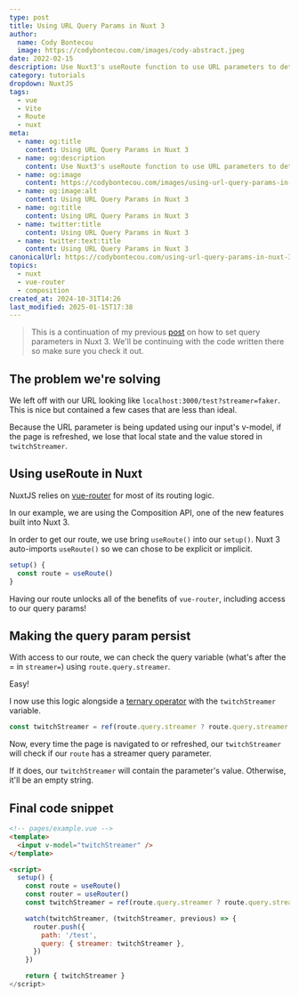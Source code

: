 ```yaml
---
type: post
title: Using URL Query Params in Nuxt 3
author:
  name: Cody Bontecou
  image: https://codybontecou.com/images/cody-abstract.jpeg
date: 2022-02-15
description: Use Nuxt3's useRoute function to use URL parameters to determine state.
category: tutorials
dropdown: NuxtJS
tags:
  - vue
  - Vite
  - Route
  - nuxt
meta:
  - name: og:title
    content: Using URL Query Params in Nuxt 3
  - name: og:description
    content: Use Nuxt3's useRoute function to use URL parameters to determine state.
  - name: og:image
    content: https://codybontecou.com/images/using-url-query-params-in-nuxt-3-meta.png
  - name: og:image:alt
    content: Using URL Query Params in Nuxt 3
  - name: og:title
    content: Using URL Query Params in Nuxt 3
  - name: twitter:title
    content: Using URL Query Params in Nuxt 3
  - name: twitter:text:title
    content: Using URL Query Params in Nuxt 3
canonicalUrl: https://codybontecou.com/using-url-query-params-in-nuxt-3.html
topics:
  - nuxt
  - vue-router
  - composition
created_at: 2024-10-31T14:26
last_modified: 2025-01-15T17:38
---
```


> This is a continuation of my previous [post](https://codybontecou.com/silently-update-url-nuxt-3.html) on how to set query parameters in Nuxt 3. We'll be continuing with the code written there so make sure you check it out.

## The problem we're solving

We left off with our URL looking like `localhost:3000/test?streamer=faker`. This is nice but contained a few cases that are less than ideal.

Because the URL parameter is being updated using our input's v-model, if the page is refreshed, we lose that local state and the value stored in `twitchStreamer`.

## Using useRoute in Nuxt

NuxtJS relies on [vue-router](https://router.vuejs.org/) for most of its routing logic.

In our example, we are using the Composition API, one of the new features built into Nuxt 3.

In order to get our route, we use bring `useRoute()` into our `setup()`. Nuxt 3 auto-imports `useRoute()` so we can chose to be explicit or implicit.

```js
setup() {
  const route = useRoute()
}
```

Having our route unlocks all of the benefits of `vue-router`, including access to our query params!

## Making the query param persist

With access to our route, we can check the query variable (what's after the = in `streamer=`) using `route.query.streamer`.

Easy!

I now use this logic alongside a [ternary operator](https://developer.mozilla.org/en-US/docs/Web/JavaScript/Reference/Operators/Conditional_Operator) with the `twitchStreamer` variable.

```js
const twitchStreamer = ref(route.query.streamer ? route.query.streamer : '')
```

Now, every time the page is navigated to or refreshed, our `twitchStreamer` will check if our `route` has a streamer query parameter.

If it does, our `twitchStreamer` will contain the parameter's value. Otherwise, it'll be an empty string.

## Final code snippet

```html
<!-- pages/example.vue -->
<template>
  <input v-model="twitchStreamer" />
</template>

<script>
  setup() {
    const route = useRoute()
    const router = useRouter()
    const twitchStreamer = ref(route.query.streamer ? route.query.streamer : '')

    watch(twitchStreamer, (twitchStreamer, previous) => {
      router.push({
        path: '/test',
        query: { streamer: twitchStreamer },
      })
    })

    return { twitchStreamer }
</script>
```
